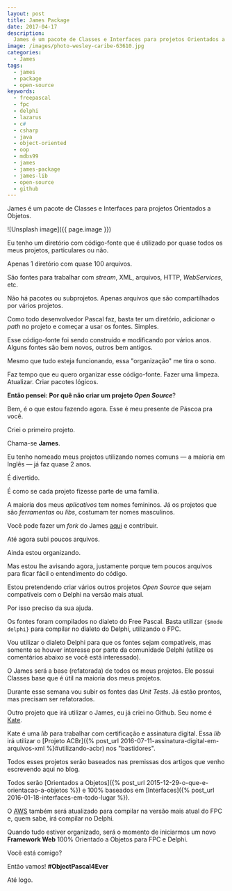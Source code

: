 ```yaml
---
layout: post
title: James Package
date: 2017-04-17
description:
  James é um pacote de Classes e Interfaces para projetos Orientados a Objetos.
image: /images/photo-wesley-caribe-63610.jpg
categories: 
  - James
tags:
  - james
  - package
  - open-source
keywords:
  - freepascal
  - fpc
  - delphi
  - lazarus
  - c#
  - csharp
  - java
  - object-oriented
  - oop
  - mdbs99
  - james
  - james-package
  - james-lib
  - open-source
  - github
---
```


James é um pacote de Classes e Interfaces para projetos Orientados a Objetos.

<!--more-->

![Unsplash image]({{ page.image }})  

Eu tenho um diretório com código-fonte que é utilizado por quase todos os meus projetos, particulares ou não.

Apenas 1 diretório com quase 100 arquivos.

São fontes para trabalhar com *stream*, XML, arquivos, HTTP, *WebServices*, etc.

Não há pacotes ou subprojetos. Apenas arquivos que são compartilhados por vários projetos.

Como todo desenvolvedor Pascal faz, basta ter um diretório, adicionar o *path* no projeto e começar a usar os fontes. Simples.

Esse código-fonte foi sendo construído e modificando por vários anos. Alguns fontes são bem novos, outros bem antigos.

Mesmo que tudo esteja funcionando, essa "organização" me tira o sono.

Faz tempo que eu quero organizar esse código-fonte. Fazer uma limpeza. Atualizar. Criar pacotes lógicos.

**Então pensei: Por quê não criar um projeto *Open Source***?

Bem, é o que estou fazendo agora. Esse é meu presente de Páscoa pra você.

Criei o primeiro projeto.

Chama-se **James**.

Eu tenho nomeado meus projetos utilizando nomes comuns — a maioria em Inglês — já faz quase 2 anos.

É divertido. 

É como se cada projeto fizesse parte de uma família.

A maioria dos meus *aplicativos* tem nomes femininos. Já os projetos que são *ferramentas* ou *libs*, costumam ter nomes masculinos.

Você pode fazer um *fork* do James [aqui](https://github.com/mdbs99/james) e contribuir.

Até agora subi poucos arquivos. 

Ainda estou organizando.

Mas estou lhe avisando agora, justamente porque tem poucos arquivos para ficar fácil o entendimento do código.

Estou pretendendo criar vários outros projetos *Open Source* que sejam compatíveis com o Delphi na versão mais atual.

Por isso preciso da sua ajuda.

Os fontes foram compilados no dialeto do Free Pascal. Basta utilizar `{$mode delphi}` para compilar no dialeto do Delphi, utilizando o FPC.

Vou utilizar o dialeto Delphi para que os fontes sejam compatíveis, mas somente se houver interesse por parte da comunidade Delphi (utilize os comentários abaixo se você está interessado).

O James será a base (refatorada) de todos os meus projetos. Ele possui Classes base que é útil na maioria dos meus projetos.

Durante esse semana vou subir os fontes das *Unit Tests*. Já estão prontos, mas precisam ser refatorados.

Outro projeto que irá utilizar o James, eu já criei no Github. Seu nome é [Kate](https://github.com/mdbs99/kate). 

Kate é uma *lib* para trabalhar com certificação e assinatura digital. Essa *lib* irá utilizar o [Projeto ACBr]({% post_url 2016-07-11-assinatura-digital-em-arquivos-xml %}#utilizando-acbr) nos "bastidores".

Todos esses projetos serão baseados nas premissas dos artigos que venho escrevendo aqui no blog.

Todos serão [Orientados a Objetos]({% post_url 2015-12-29-o-que-e-orientacao-a-objetos %}) e 100% baseados em [Interfaces]({% post_url 2016-01-18-interfaces-em-todo-lugar %}).

O [AWS](https://github.com/mdbs99/aws) também será atualizado para compilar na versão mais atual do FPC e, quem sabe, irá compilar no Delphi.

Quando tudo estiver organizado, será o momento de iniciarmos um novo **Framework Web** 100% Orientado a Objetos para FPC e Delphi.

Você está comigo?

Então vamos! **\#ObjectPascal4Ever**

Até logo.